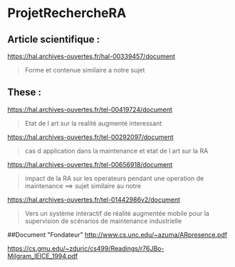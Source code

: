 # ProjetRechercheRA

## Article scientifique : 
https://hal.archives-ouvertes.fr/hal-00339457/document
>Forme et contenue similaire a notre sujet 

## These : 
https://hal.archives-ouvertes.fr/tel-00419724/document
>Etat de l art sur la realité augmenté interessant 

https://hal.archives-ouvertes.fr/tel-00292097/document
>cas d application dans la maintenance et etat de l art sur la RA 

https://hal.archives-ouvertes.fr/tel-00656918/document
> impact de la RA sur les operateurs pendant une operation de maintenance ==> sujet similaire au notre 

https://hal.archives-ouvertes.fr/tel-01442986v2/document
>  Vers un système interactif de réalité augmentée mobile pour la supervision de scénarios de maintenance industrielle

##Document "Fondateur" 
http://www.cs.unc.edu/~azuma/ARpresence.pdf

https://cs.gmu.edu/~zduric/cs499/Readings/r76JBo-Milgram_IEICE_1994.pdf
